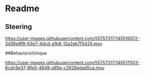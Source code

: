 # Readme

## Steering

https://user-images.githubusercontent.com/55757317/145516972-3d36e8f8-63e7-4dcd-a1b8-12a2eb7f5424.mov

##Behaviors/Unique

https://user-images.githubusercontent.com/55757317/145517003-6cdc9e37-8fe5-4649-a85e-c2626edad5ca.mov




